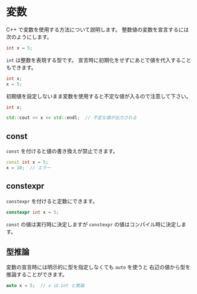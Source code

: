 # 変数

C++ で変数を使用する方法について説明します。
整数値の変数を宣言するには次のようにします。

```cpp
int x = 5;
```

`int` は整数を表現する型です。
宣言時に初期化をせずにあとで値を代入することもできます。

```cpp
int x;
x = 5;
```

初期値を設定しないまま変数を使用すると不定な値が入るので注意して下さい。

```cpp
int x;

std::cout << x << std::endl;  // 不定な値が出力される
```

## const

`const` を付けると値の書き換えが禁止できます。

```cpp
const int x = 5;
x = 10;  // エラー
```

## constexpr

`constexpr` を付けると定数にできます。

```cpp
constexpr int x = 5;
```

`const` の値は実行時に決定しますが `constexpr` の値はコンパイル時に決定します。

## 型推論

変数の宣言時には明示的に型を指定しなくても `auto` を使うと
右辺の値から型を推論することができます。

```cpp
auto x = 5;  // x は int と推論
```
